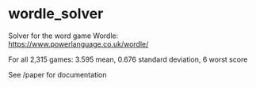 # wordle_solver

Solver for the word game Wordle: https://www.powerlanguage.co.uk/wordle/

For all 2,315 games: 3.595 mean, 0.676 standard deviation, 6 worst score

See /paper for documentation
